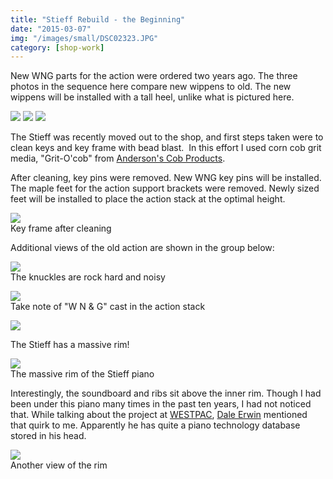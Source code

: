 ```yaml
---
title: "Stieff Rebuild - the Beginning"
date: "2015-03-07"
img: "/images/small/DSC02323.JPG"
category: [shop-work]
---
```


New WNG parts for the action were ordered two years ago. The three photos in the sequence here compare new wippens to old. The new wippens will be installed with a tall heel, unlike what is pictured here.

![](/images/medium/IMG_20120923_055021.jpg)
![](/images/medium/IMG_20120923_055034.jpg)
![](/images/medium/IMG_20120923_054237.jpg)

The Stieff was recently moved out to the shop, and first steps taken were to clean keys and key frame with bead blast.  In this effort I used corn cob grit media, "Grit-O'cob" from [Anderson's Cob Products](http://www.andersonscob.com/).

After cleaning, key pins were removed. New WNG key pins will be installed. The maple feet for the action support brackets were removed. Newly sized feet will be installed to place the action stack at the optimal height.

![](/images/medium/DSC02325.JPG)<BR/>Key frame after cleaning

Additional views of the old action are shown in the group below:

![](/images/medium/DSC02323.JPG)<BR/>The knuckles are rock hard and noisy

![](/images/medium/IMG_20120923_053359.jpg)<BR/>Take note of "W N & G" cast in the action stack

![](/images/medium/IMG_20120923_053416.jpg)

The Stieff has a massive rim!

![](/images/medium/DSC02320.JPG)<BR/>The massive rim of the Stieff piano

Interestingly, the soundboard and ribs sit above the inner rim. Though I had been under this piano many times in the past ten years, I had not noticed that. While talking about the project at [WESTPAC](http://westpac-ptg.org/), [Dale Erwin](http://www.erwinspiano.com/) mentioned that quirk to me. Apparently he has quite a piano technology database stored in his head.

![](/images/medium/DSC02317.JPG)<BR/> Another view of the rim
